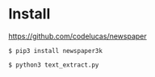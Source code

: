 # Install

https://github.com/codelucas/newspaper

````
$ pip3 install newspaper3k

$ python3 text_extract.py

````